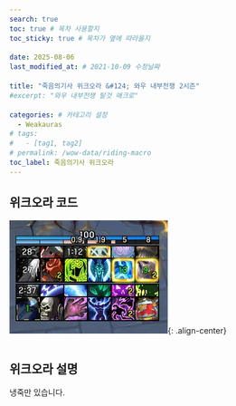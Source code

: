 ```yaml
---
search: true
toc: true # 목차 사용할지
toc_sticky: true # 목차가 옆에 따라올지

date: 2025-08-06
last_modified_at: # 2021-10-09 수정날짜

title: "죽음의기사 위크오라 &#124; 와우 내부전쟁 2시즌"
#excerpt: "와우 내부전쟁 탈것 매크로"

categories: # 카테고리 설정
  - Weakauras
# tags:
#   - [tag1, tag2]
# permalink: /wow-data/riding-macro
toc_label: 죽음의기사 위크오라
---
```


## 위크오라 코드

![alt text](/assets/img/wow/weakauras/dk/1.webp){: .align-center}

```  

```  

## 위크오라 설명
냉죽만 있습니다.
